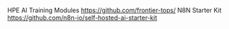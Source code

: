 HPE AI Training Modules https://github.com/frontier-tops/
N8N Starter Kit https://github.com/n8n-io/self-hosted-ai-starter-kit
